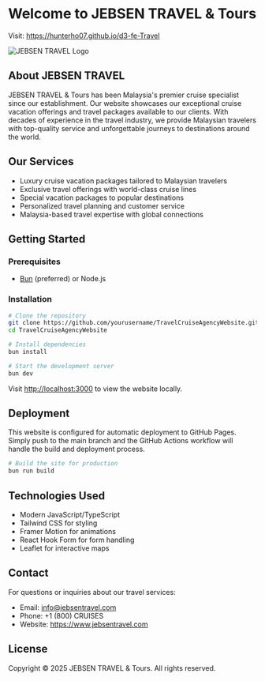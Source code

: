 # Welcome to JEBSEN TRAVEL & Tours
Visit: https://hunterho07.github.io/d3-fe-Travel

![JEBSEN TRAVEL Logo](./public/logo.png)

## About JEBSEN TRAVEL

JEBSEN TRAVEL & Tours has been Malaysia's premier cruise specialist since our establishment. Our website showcases our exceptional cruise vacation offerings and travel packages available to our clients. With decades of experience in the travel industry, we provide Malaysian travelers with top-quality service and unforgettable journeys to destinations around the world.

## Our Services

- Luxury cruise vacation packages tailored to Malaysian travelers
- Exclusive travel offerings with world-class cruise lines
- Special vacation packages to popular destinations
- Personalized travel planning and customer service
- Malaysia-based travel expertise with global connections

## Getting Started

### Prerequisites

- [Bun](https://bun.sh/) (preferred) or Node.js

### Installation

```bash
# Clone the repository
git clone https://github.com/yourusername/TravelCruiseAgencyWebsite.git
cd TravelCruiseAgencyWebsite

# Install dependencies
bun install

# Start the development server
bun dev
```

Visit [http://localhost:3000](http://localhost:3000) to view the website locally.

## Deployment

This website is configured for automatic deployment to GitHub Pages. Simply push to the main branch and the GitHub Actions workflow will handle the build and deployment process.

```bash
# Build the site for production
bun run build
```

## Technologies Used

- Modern JavaScript/TypeScript
- Tailwind CSS for styling
- Framer Motion for animations
- React Hook Form for form handling
- Leaflet for interactive maps

## Contact

For questions or inquiries about our travel services:
- Email: info@jebsentravel.com
- Phone: +1 (800) CRUISES
- Website: https://www.jebsentravel.com

## License

Copyright © 2025 JEBSEN TRAVEL & Tours. All rights reserved.
